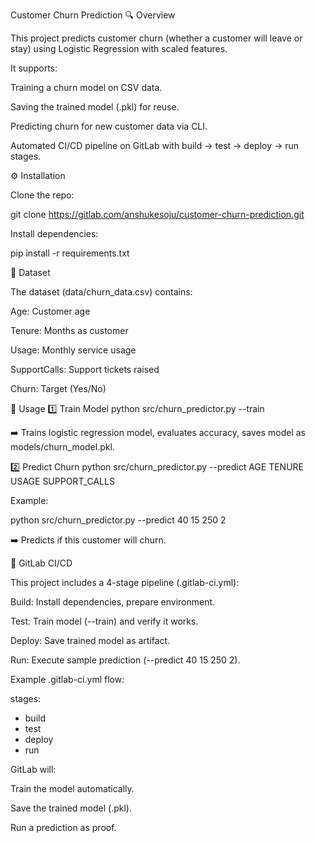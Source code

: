 Customer Churn Prediction
🔍 Overview

This project predicts customer churn (whether a customer will leave or stay) using Logistic Regression with scaled features.

It supports:

Training a churn model on CSV data.

Saving the trained model (.pkl) for reuse.

Predicting churn for new customer data via CLI.

Automated CI/CD pipeline on GitLab with build → test → deploy → run stages.



⚙️ Installation

Clone the repo:

git clone https://gitlab.com/anshukesoju/customer-churn-prediction.git



Install dependencies:

pip install -r requirements.txt

📑 Dataset

The dataset (data/churn_data.csv) contains:

Age: Customer age

Tenure: Months as customer

Usage: Monthly service usage

SupportCalls: Support tickets raised

Churn: Target (Yes/No)

🚀 Usage
1️⃣ Train Model
python src/churn_predictor.py --train


➡️ Trains logistic regression model, evaluates accuracy, saves model as models/churn_model.pkl.

2️⃣ Predict Churn
python src/churn_predictor.py --predict AGE TENURE USAGE SUPPORT_CALLS


Example:

python src/churn_predictor.py --predict 40 15 250 2


➡️ Predicts if this customer will churn.

🔄 GitLab CI/CD

This project includes a 4-stage pipeline (.gitlab-ci.yml):

Build: Install dependencies, prepare environment.

Test: Train model (--train) and verify it works.

Deploy: Save trained model as artifact.

Run: Execute sample prediction (--predict 40 15 250 2).

Example .gitlab-ci.yml flow:

stages:
  - build
  - test
  - deploy
  - run


GitLab will:

Train the model automatically.

Save the trained model (.pkl).

Run a prediction as proof.
